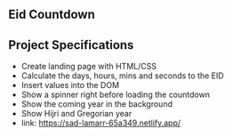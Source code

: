 ## Eid Countdown

## Project Specifications

- Create landing page with HTML/CSS
- Calculate the days, hours, mins and seconds to the EID
- Insert values into the DOM
- Show a spinner right before loading the countdown
- Show the coming year in the background
- Show Hijri and Gregorian year
- link: https://sad-lamarr-65a349.netlify.app/
